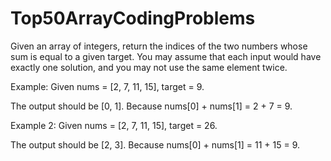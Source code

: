 # Top50ArrayCodingProblems
Given an array of integers, return the indices of the two numbers whose sum is equal to a given target. 
You may assume that each input would have exactly one solution, and you may not use the same element twice.

Example:
Given nums = [2, 7, 11, 15], target = 9.

The output should be [0, 1]. 
Because nums[0] + nums[1] = 2 + 7 = 9.

Example 2:
Given nums = [2, 7, 11, 15], target = 26.

The output should be [2, 3]. 
Because nums[0] + nums[1] = 11 + 15 = 9.



